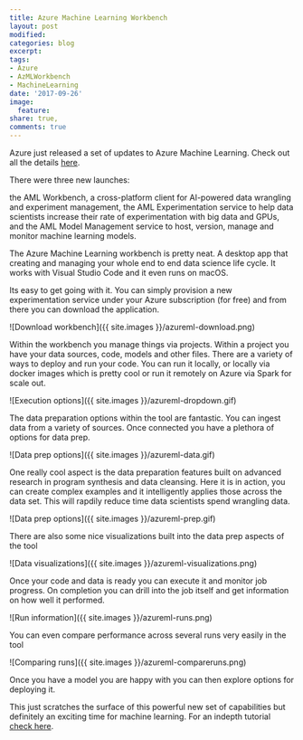 ```yaml
---
title: Azure Machine Learning Workbench
layout: post
modified: 
categories: blog
excerpt: 
tags:
- Azure
- AzMLWorkbench
- MachineLearning
date: '2017-09-26'
image:
  feature: 
share: true,
comments: true
---
```


Azure just released a set of updates to Azure Machine Learning. Check out all the details [here](https://azure.microsoft.com/en-us/blog/diving-deep-into-what-s-new-with-azure-machine-learning/).

There were three new launches:
<!--more-->
the AML Workbench, a cross-platform client for AI-powered data wrangling and experiment management,
the AML Experimentation service to help data scientists increase their rate of experimentation with big data and GPUs, and
the AML Model Management service to host, version, manage and monitor machine learning models.

The Azure Machine Learning workbench is pretty neat. A desktop app that creating and managing your whole end to end data science life cycle. It works with Visual Studio Code and it even runs on macOS.

Its easy to get going with it. You can simply provision a new experimentation service under your Azure subscription (for free) and from there you can download the application.

![Download workbench]({{ site.images }}/azureml-download.png)

Within the workbench you manage things via projects. Within a project you have your data sources, code, models and other files. There are a variety of ways to deploy and run your code. You can run it locally, or locally via docker images which is pretty cool or run it remotely on Azure via Spark for scale out.

![Execution options]({{ site.images }}/azureml-dropdown.gif)

The data preparation options within the tool are fantastic. You can ingest data from a variety of sources. Once connected you have a plethora of options for data prep.

![Data prep options]({{ site.images }}/azureml-data.gif)

One really cool aspect is the data preparation features built on advanced research in program synthesis and data cleansing. Here it is in action, you can create complex examples and it intelligently applies those across the data set. This will rapdily reduce time data scientists spend wrangling data.

![Data prep options]({{ site.images }}/azureml-prep.gif)

There are also some nice visualizations built into the data prep aspects of the tool

![Data visualizations]({{ site.images }}/azureml-visualizations.png)

Once your code and data is ready you can execute it and monitor job progress. On completion you can drill into the job itself and get information on how well it performed. 

![Run information]({{ site.images }}/azureml-runs.png)

You can even compare performance across several runs very easily in the tool

![Comparing runs]({{ site.images }}/azureml-compareruns.png)

Once you have a model you are happy with you can then explore options for deploying it. 

This just scratches the surface of this powerful new set of capabilities but definitely an exciting time for machine learning. For an indepth tutorial [check here](https://docs.microsoft.com/en-us/azure/machine-learning/preview/tutorial-classifying-iris-part-1).



